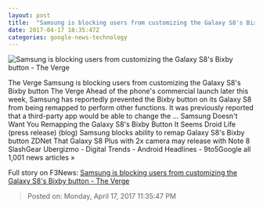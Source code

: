 ```yaml
---
layout: post
title:  "Samsung is blocking users from customizing the Galaxy S8's Bixby button - The Verge"
date: 2017-04-17 18:35:47Z
categories: google-news-technology
---
```


![Samsung is blocking users from customizing the Galaxy S8's Bixby button - The Verge](https://cdn0.vox-cdn.com/thumbor/FY99lw0QwlIn1M5oXffjX8ow4K0=/0x17:2040x1165/1600x900/cdn0.vox-cdn.com/uploads/chorus_image/image/54299663/akrales_170329_1506_A_0745-2.0.0.jpg)

The Verge Samsung is blocking users from customizing the Galaxy S8's Bixby button The Verge Ahead of the phone's commercial launch later this week, Samsung has reportedly prevented the Bixby button on its Galaxy S8 from being remapped to perform other functions. It was previously reported that a third-party app would be able to change the ... Samsung Doesn't Want You Remapping the Galaxy S8's Bixby Button It Seems Droid Life (press release) (blog) Samsung blocks ability to remap Galaxy S8's Bixby button ZDNet That Galaxy S8 Plus with 2x camera may release with Note 8 SlashGear Ubergizmo - Digital Trends - Android Headlines - 9to5Google all 1,001 news articles »


Full story on F3News: [Samsung is blocking users from customizing the Galaxy S8's Bixby button - The Verge](http://www.f3nws.com/n/g4BKM)

> Posted on: Monday, April 17, 2017 11:35:47 PM
